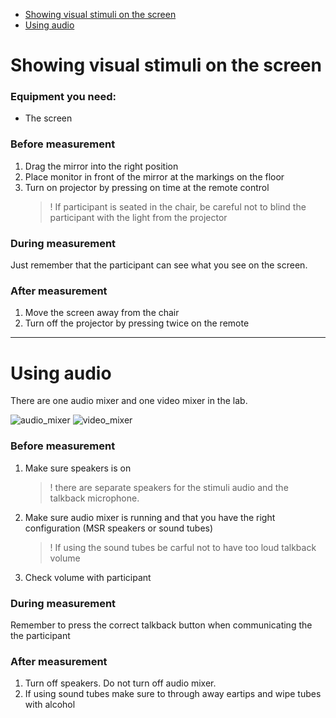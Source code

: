 * [Showing visual stimuli on the screen](#showing-visual-stimuli-on-the-screen)
* [Using audio](#using-audio)


# Showing visual stimuli on the screen

### Equipment you need:
- The screen

### Before measurement
1. Drag the mirror into the right position
2. Place monitor in front of the mirror at the markings on the floor
3. Turn on projector by pressing on time at the remote control
    > ! If participant is seated in the chair, be careful not to blind the participant with the light from the projector

### During measurement
Just remember that the participant can see what you see on the screen.

### After measurement
1. Move the screen away from the chair
2. Turn off the projector by pressing twice on the remote
---
# Using audio

There are one audio mixer and one video mixer in the lab.

![audio_mixer](https://github.com/natmegsweden/NatMEG_Wiki/blob/main/wiki_images/audio_mixer.jpg)
![video_mixer](https://github.com/natmegsweden/NatMEG_Wiki/blob/main/wiki_images/video_mixer.jpg)

### Before measurement
1. Make sure speakers is on
   > ! there are separate speakers for the stimuli audio and the talkback microphone.
2. Make sure audio mixer is running and that you have the right configuration (MSR speakers or sound tubes)
   > ! If using the sound tubes be carful not to have too loud talkback volume
3. Check volume with participant

### During measurement
Remember to press the correct talkback button when communicating the the participant

### After measurement
1. Turn off speakers. Do not turn off audio mixer.
2. If using sound tubes make sure to through away eartips and wipe tubes with alcohol